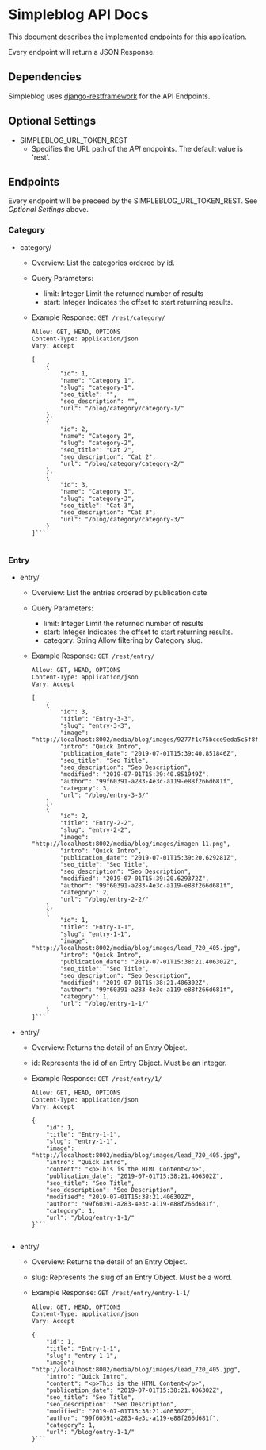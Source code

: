 # Simpleblog API Docs
This document describes the implemented endpoints for this application.

Every endpoint will return a JSON Response.

## Dependencies
Simpleblog uses [django-restframework](https://github.com/encode/django-rest-framework) for the API Endpoints.

## Optional Settings
- SIMPLEBLOG_URL_TOKEN_REST
  - Specifies the URL path of the *API* endpoints. The default value is 'rest'.

## Endpoints
Every endpoint will be preceed by the SIMPLEBLOG_URL_TOKEN_REST. See *Optional Settings* above.

### Category
- category/
    - Overview:
        List the categories ordered by id.

    - Query Parameters:
        - limit: Integer
            Limit the returned number of results
        - start: Integer
            Indicates the offset to start returning results.

    - Example Response:
       `GET /rest/category/`

        ```HTTP 200 OK
        Allow: GET, HEAD, OPTIONS
        Content-Type: application/json
        Vary: Accept

        [
            {
                "id": 1,
                "name": "Category 1",
                "slug": "category-1",
                "seo_title": "",
                "seo_description": "",
                "url": "/blog/category/category-1/"
            },
            {
                "id": 2,
                "name": "Category 2",
                "slug": "category-2",
                "seo_title": "Cat 2",
                "seo_description": "Cat 2",
                "url": "/blog/category/category-2/"
            },
            {
                "id": 3,
                "name": "Category 3",
                "slug": "category-3",
                "seo_title": "Cat 3",
                "seo_description": "Cat 3",
                "url": "/blog/category/category-3/"
            }
        ]```


### Entry
- entry/
    - Overview:
        List the entries ordered by publication date

    - Query Parameters:
        - limit: Integer
            Limit the returned number of results
        - start: Integer
            Indicates the offset to start returning results.
        - category: String
            Allow filtering by Category slug.

    - Example Response:
        `GET /rest/entry/`

        ```HTTP 200 OK
        Allow: GET, HEAD, OPTIONS
        Content-Type: application/json
        Vary: Accept

        [
            {
                "id": 3,
                "title": "Entry-3-3",
                "slug": "entry-3-3",
                "image": "http://localhost:8002/media/blog/images/9277f1c75bcce9eda5c5f8f77b0bb7a2_BmLLtBC.jpg",
                "intro": "Quick Intro",
                "publication_date": "2019-07-01T15:39:40.851846Z",
                "seo_title": "Seo Title",
                "seo_description": "Seo Description",
                "modified": "2019-07-01T15:39:40.851949Z",
                "author": "99f60391-a283-4e3c-a119-e88f266d681f",
                "category": 3,
                "url": "/blog/entry-3-3/"
            },
            {
                "id": 2,
                "title": "Entry-2-2",
                "slug": "entry-2-2",
                "image": "http://localhost:8002/media/blog/images/imagen-11.png",
                "intro": "Quick Intro",
                "publication_date": "2019-07-01T15:39:20.629281Z",
                "seo_title": "Seo Title",
                "seo_description": "Seo Description",
                "modified": "2019-07-01T15:39:20.629372Z",
                "author": "99f60391-a283-4e3c-a119-e88f266d681f",
                "category": 2,
                "url": "/blog/entry-2-2/"
            },
            {
                "id": 1,
                "title": "Entry-1-1",
                "slug": "entry-1-1",
                "image": "http://localhost:8002/media/blog/images/lead_720_405.jpg",
                "intro": "Quick Intro",
                "publication_date": "2019-07-01T15:38:21.406302Z",
                "seo_title": "Seo Title",
                "seo_description": "Seo Description",
                "modified": "2019-07-01T15:38:21.406302Z",
                "author": "99f60391-a283-4e3c-a119-e88f266d681f",
                "category": 1,
                "url": "/blog/entry-1-1/"
            }
        ]```

- entry/<id>
    - Overview:
        Returns the detail of an Entry Object.
    
    - id:
        Represents the id of an Entry Object. Must be an integer.

    - Example Response:
        `GET /rest/entry/1/`

        ```HTTP 200 OK
        Allow: GET, HEAD, OPTIONS
        Content-Type: application/json
        Vary: Accept

        {
            "id": 1,
            "title": "Entry-1-1",
            "slug": "entry-1-1",
            "image": "http://localhost:8002/media/blog/images/lead_720_405.jpg",
            "intro": "Quick Intro",
            "content": "<p>This is the HTML Content</p>",
            "publication_date": "2019-07-01T15:38:21.406302Z",
            "seo_title": "Seo Title",
            "seo_description": "Seo Description",
            "modified": "2019-07-01T15:38:21.406302Z",
            "author": "99f60391-a283-4e3c-a119-e88f266d681f",
            "category": 1,
            "url": "/blog/entry-1-1/"
        }```


- entry/<slug>
    - Overview:
        Returns the detail of an Entry Object.

    - slug:
        Represents the slug of an Entry Object. Must be a word.
    
    - Example Response:
        `GET /rest/entry/entry-1-1/`

        ```HTTP 200 OK
        Allow: GET, HEAD, OPTIONS
        Content-Type: application/json
        Vary: Accept

        {
            "id": 1,
            "title": "Entry-1-1",
            "slug": "entry-1-1",
            "image": "http://localhost:8002/media/blog/images/lead_720_405.jpg",
            "intro": "Quick Intro",
            "content": "<p>This is the HTML Content</p>",
            "publication_date": "2019-07-01T15:38:21.406302Z",
            "seo_title": "Seo Title",
            "seo_description": "Seo Description",
            "modified": "2019-07-01T15:38:21.406302Z",
            "author": "99f60391-a283-4e3c-a119-e88f266d681f",
            "category": 1,
            "url": "/blog/entry-1-1/"
        }```
